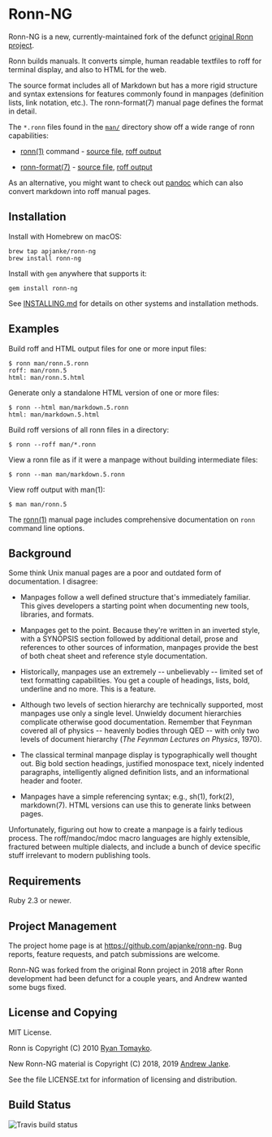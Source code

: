 # Ronn-NG

Ronn-NG is a new, currently-maintained fork of the defunct [original Ronn
project](https://github.com/rtomayko/ronn).

Ronn builds manuals. It converts simple, human readable textfiles to roff for
terminal display, and also to HTML for the web.

The source format includes all of Markdown but has a more rigid structure and
syntax extensions for features commonly found in manpages (definition lists,
link notation, etc.). The ronn-format(7) manual page defines the format in
detail.

The `*.ronn` files found in the [`man/`][1] directory show off a wide range of
ronn capabilities:

  * [ronn(1)](http://rtomayko.github.com/ronn/ronn.1) command -
    [source file](http://github.com/apjanke/ronn-ng/blob/master/man/ronn.1.ronn),
    [roff output](http://github.com/apjanke/ronn-ng/blob/master/man/ronn.1)

  * [ronn-format(7)](http://rtomayko.github.com/ronn/ronn-format.7) -
    [source file](http://github.com/apjanke/ronn-ng/blob/master/man/ronn-format.7.ronn),
    [roff output](http://github.com/apjanke/ronn-ng/blob/master/man/ronn-format.7)

[1]: http://github.com/apjanke/ronn-ng/tree/master/man

As an alternative, you might want to check out [pandoc](http://johnmacfarlane.net/pandoc/) which can also convert markdown into roff manual pages.

## Installation

Install with Homebrew on macOS:

```
brew tap apjanke/ronn-ng
brew install ronn-ng
```

Install with `gem` anywhere that supports it:

```
gem install ronn-ng
```

See [INSTALLING.md](INSTALLING.md) for details on other systems and installation methods.

## Examples

Build roff and HTML output files for one or more input files:

    $ ronn man/ronn.5.ronn
    roff: man/ronn.5
    html: man/ronn.5.html

Generate only a standalone HTML version of one or more files:

    $ ronn --html man/markdown.5.ronn
    html: man/markdown.5.html

Build roff versions of all ronn files in a directory:

    $ ronn --roff man/*.ronn

View a ronn file as if it were a manpage without building intermediate files:

    $ ronn --man man/markdown.5.ronn

View roff output with man(1):

    $ man man/ronn.5

The [ronn(1)](http://rtomayko.github.com/ronn/ronn.1) manual page includes
comprehensive documentation on `ronn` command line options.

## Background

Some think Unix manual pages are a poor and outdated form of documentation. I
disagree:

- Manpages follow a well defined structure that's immediately familiar. This
  gives developers a starting point when documenting new tools, libraries, and
  formats.

- Manpages get to the point. Because they're written in an inverted style, with
  a SYNOPSIS section followed by additional detail, prose and references to
  other sources of information, manpages provide the best of both cheat sheet
  and reference style documentation.

- Historically, manpages use an extremely -- unbelievably -- limited set of
  text formatting capabilities. You get a couple of headings, lists, bold,
  underline and no more. This is a feature.

- Although two levels of section hierarchy are technically supported, most
  manpages use only a single level. Unwieldy document hierarchies complicate
  otherwise good documentation. Remember that Feynman covered all of physics
  -- heavenly bodies through QED -- with only two levels of document hierarchy
  (_The Feynman Lectures on Physics_, 1970).

- The classical terminal manpage display is typographically well thought out.
  Big bold section headings, justified monospace text, nicely indented
  paragraphs, intelligently aligned definition lists, and an informational
  header and footer.

- Manpages have a simple referencing syntax; e.g., sh(1), fork(2), markdown(7).
  HTML versions can use this to generate links between pages.

Unfortunately, figuring out how to create a manpage is a fairly tedious process.
The roff/mandoc/mdoc macro languages are highly extensible, fractured between
multiple dialects, and include a bunch of device specific stuff irrelevant to
modern publishing tools.

## Requirements

Ruby 2.3 or newer.

## Project Management

The project home page is at https://github.com/apjanke/ronn-ng. Bug reports,
feature requests, and patch submissions are welcome.

Ronn-NG was forked from the original Ronn project in 2018 after Ronn
development had been defunct for a couple years, and Andrew wanted
some bugs fixed.

## License and Copying

MIT License.

Ronn is Copyright (C) 2010 [Ryan Tomayko](http://tomayko.com/about).

New Ronn-NG material is Copyright (C) 2018, 2019 [Andrew Janke](https://apjanke.net).

See the file LICENSE.txt for information of licensing and distribution.

## Build Status

![Travis build status](https://travis-ci.com/apjanke/ronn-ng.svg?branch=master)
